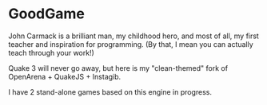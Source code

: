 # GoodGame

John Carmack is a brilliant man, my childhood hero, and most of all, my first teacher and inspiration for programming. (By that, I mean you can actually teach through your work!) 

Quake 3 will never go away, but here is my "clean-themed" fork of OpenArena + QuakeJS + Instagib.

I have 2 stand-alone games based on this engine in progress.
